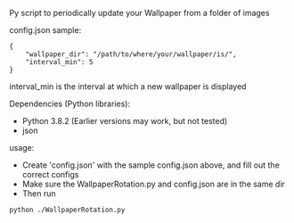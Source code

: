 Py script to periodically update your Wallpaper from a folder of images

config.json sample:
```
{
    "wallpaper_dir": "/path/to/where/your/wallpaper/is/",
    "interval_min": 5
}
```
interval_min is the interval at which a new wallpaper is displayed

Dependencies (Python libraries):
* Python 3.8.2 (Earlier versions may work, but not tested)
* json

usage:
* Create 'config.json' with the sample config.json above, and fill out the correct configs
* Make sure the WallpaperRotation.py and config.json are in the same dir
* Then run
```
python ./WallpaperRotation.py
```